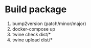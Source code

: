 # Build package

1. bump2version (patch/minor/major)
2. docker-compose up
3. twine check dist/*
4. twine upload dist/*